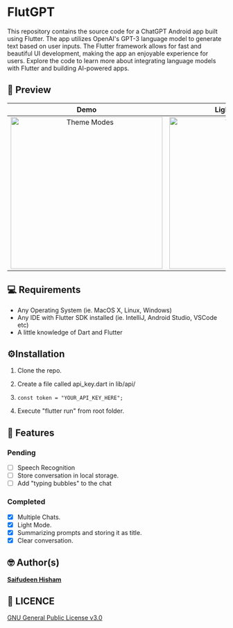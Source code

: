 # FlutGPT

This repository contains the source code for a ChatGPT Android app built using Flutter. The app utilizes OpenAI's GPT-3 language model to generate text based on user inputs. The Flutter framework allows for fast and beautiful UI development, making the app an enjoyable experience for users. Explore the code to learn more about integrating language models with Flutter and building AI-powered apps.

## 📸 Preview

<div align="center">

| Demo                          | Light/Dark Modes                                                             |
|:-----------------------------:|:----------------------------------------------------------------------------:|
| <img src="screenshots/demo.gif" title="" alt="Theme Modes" width="350"> | <img src="screenshots/thememode.gif" title="" alt="Theme Modes" width="350"> |

</div>

## 💻 Requirements

- Any Operating System (ie. MacOS X, Linux, Windows)
- Any IDE with Flutter SDK installed (ie. IntelliJ, Android Studio, VSCode etc)
- A little knowledge of Dart and Flutter

## ⚙️Installation

1. Clone the repo.

2. Create a file called api_key.dart in lib/api/

3. ```
   const token = "YOUR_API_KEY_HERE";
   ```

4. Execute "flutter run" from root folder.

## 📝 Features

### Pending

- [ ] Speech Recognition
- [ ] Store conversation in local storage.
- [ ] Add "typing bubbles" to the chat

### Completed

- [x] Multiple Chats.
- [x] Light Mode.
- [x] Summarizing prompts and storing it as title.
- [x] Clear conversation.

## 🤓 Author(s)

**[Saifudeen Hisham](https://www.instagram.com/beSaif)**

## 🔖 LICENCE

[GNU General Public License v3.0](/LICENSE.md)

